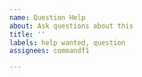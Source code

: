 ```yaml
---
name: Question Help
about: Ask questions about this
title: ''
labels: help wanted, question
assignees: commandf1

---
```



